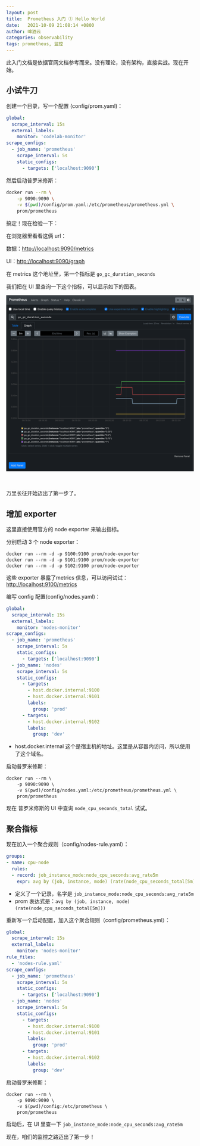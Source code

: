 ```yaml
---
layout: post
title:  Prometheus 入门 ① Hello World
date:   2021-10-09 21:08:14 +0800
author: 啤酒云
categories: observability
tags: prometheus, 监控
---
```


此入门文档是依据官网文档参考而来。没有理论，没有架构，直接实战。现在开始。

## 小试牛刀

创建一个目录，写一个配置 (config/prom.yaml)：

```yaml
global:
  scrape_interval: 15s 
  external_labels:
    monitor: 'codelab-monitor'
scrape_configs:
  - job_name: 'prometheus'
    scrape_interval: 5s
    static_configs:
      - targets: ['localhost:9090']
```

然后启动普罗米修斯：

```bash
docker run --rm \
    -p 9090:9090 \
    -v $(pwd)/config/prom.yaml:/etc/prometheus/prometheus.yml \
    prom/prometheus
```

搞定！现在检验一下：

在浏览器里看看这俩 url：

数据：[http://localhost:9090/metrics](http://localhost:9090/metrics)

UI：[http://localhost:9090/graph](http://localhost:9090/graph)

在 metrics 这个地址里，第一个指标是 `go_gc_duration_seconds`

我们把在 UI 里查询一下这个指标，可以显示如下的图表。

![Prom UI](/assets/posts/observability/prom01.png)

​

万里长征开始迈出了第一步了。

## 增加 exporter

这里直接使用官方的 node exporter 来输出指标。

分别启动 3 个 node exporter：

```shell
docker run --rm -d -p 9100:9100 prom/node-exporter
docker run --rm -d -p 9101:9100 prom/node-exporter
docker run --rm -d -p 9102:9100 prom/node-exporter
```

这些 exporter 暴露了metrics 信息，可以访问试试：[http://localhost:9100/metrics](http://localhost:9100/metrics)

编写 config 配置(config/nodes.yaml)：

```yaml
global:
  scrape_interval: 15s
  external_labels:
    monitor: 'nodes-monitor'
scrape_configs:
  - job_name: 'prometheus'
    scrape_interval: 5s
    static_configs:
      - targets: ['localhost:9090']
  - job_name: 'nodes'
    scrape_interval: 5s
    static_configs:
      - targets:
        - host.docker.internal:9100
        - host.docker.internal:9101
        labels:
          group: 'prod'
      - targets:
        - host.docker.internal:9102
        labels:
          group: 'dev'
```

- host.docker.internal 这个是宿主机的地址。这里是从容器内访问，所以使用了这个域名。

启动普罗米修斯：

```shell
docker run --rm \
    -p 9090:9090 \
    -v $(pwd)/config/nodes.yaml:/etc/prometheus/prometheus.yml \
    prom/prometheus
```

现在 普罗米修斯的 UI 中查询 `node_cpu_seconds_total` 试试。

## 聚合指标

现在加入一个聚合规则（config/nodes-rule.yaml）：

```yaml
groups:
- name: cpu-node
  rules:
  - record: job_instance_mode:node_cpu_seconds:avg_rate5m
    expr: avg by (job, instance, mode) (rate(node_cpu_seconds_total[5m]))
```

- 定义了一个记录，名字是 `job_instance_mode:node_cpu_seconds:avg_rate5m`
- prom 表达式是：`avg by (job, instance, mode) (rate(node_cpu_seconds_total[5m]))`

重新写一个启动配置，加入这个聚合规则（config/prometheus.yml）：

```yaml
global:
  scrape_interval: 15s
  external_labels:
    monitor: 'nodes-monitor'
rule_files:
  - 'nodes-rule.yaml'
scrape_configs:
  - job_name: 'prometheus'
    scrape_interval: 5s
    static_configs:
      - targets: ['localhost:9090']
  - job_name: 'nodes'
    scrape_interval: 5s
    static_configs:
      - targets:
        - host.docker.internal:9100
        - host.docker.internal:9101
        labels:
          group: 'prod'
      - targets:
        - host.docker.internal:9102
        labels:
          group: 'dev'
```

启动普罗米修斯：

```shell
docker run --rm \
    -p 9090:9090 \
    -v $(pwd)/config:/etc/prometheus \
    prom/prometheus
```

启动后，在 UI 里查一下 `job_instance_mode:node_cpu_seconds:avg_rate5m`

现在，咱们的监控之路迈出了第一步！

​
